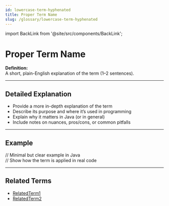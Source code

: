 ```yaml
---
id: lowercase-term-hyphenated
title: Proper Term Name
slug: /glossary/lowercase-term-hyphenated
---
```

import BackLink from '@site/src/components/BackLink';

# Proper Term Name

**Definition:**  
A short, plain-English explanation of the term (1–2 sentences).

---

## Detailed Explanation
- Provide a more in-depth explanation of the term
- Describe its purpose and where it’s used in programming
- Explain why it matters in Java (or in general)
- Include notes on nuances, pros/cons, or common pitfalls

---

## Example

// Minimal but clear example in Java  
// Show how the term is applied in real code

---

## Related Terms
- [RelatedTerm1](/glossary/related-term-1)
- [RelatedTerm2](/glossary/related-term-2)

<BackLink />
